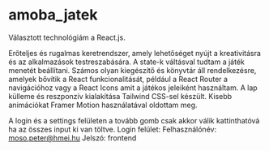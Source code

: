 # amoba_jatek
Választott technológiám a React.js.

Erőteljes és rugalmas keretrendszer, amely lehetőséget nyújt a kreativitásra és az alkalmazások testreszabására.
A state-k váltásval tudtam a játék menetét beállítani.
Számos olyan kiegészítő és könyvtár áll rendelkezésre,
amelyek bővítik a React funkcionalitását, például a React Router a navigációhoz vagy a React Icons amit a játékos jeleiként használtam.
A lap külleme és reszponzív kialakítása Tailwind CSS-sel készült.
Kisebb animációkat Framer Motion használatával oldottam meg.

A login és a settings felületen a tovább gomb csak akkor válik kattinthatóvá ha az összes input ki van töltve.
Login felület:
Felhasználónév: moso.peter@hmei.hu
Jelszó: frontend
